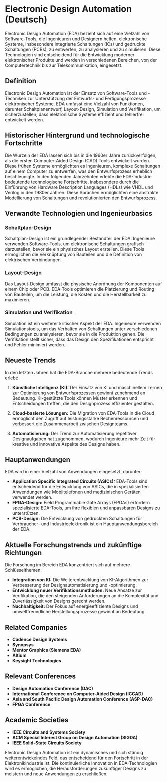 # Electronic Design Automation (Deutsch)

Electronic Design Automation (EDA) bezieht sich auf eine Vielzahl von Software-Tools, die Ingenieuren und Designern helfen, elektronische Systeme, insbesondere integrierte Schaltungen (ICs) und gedruckte Schaltungen (PCBs), zu entwerfen, zu analysieren und zu simulieren. Diese Technologien sind entscheidend für die Entwicklung moderner elektronischer Produkte und werden in verschiedenen Bereichen, von der Computertechnik bis zur Telekommunikation, eingesetzt.

## Definition

Electronic Design Automation ist der Einsatz von Software-Tools und -Techniken zur Unterstützung der Entwurfs- und Fertigungsprozesse elektronischer Systeme. EDA umfasst eine Vielzahl von Funktionen, darunter Schaltplanentwurf, Layout-Design, Simulation und Verifikation, um sicherzustellen, dass elektronische Systeme effizient und fehlerfrei entwickelt werden.

## Historischer Hintergrund und technologische Fortschritte

Die Wurzeln der EDA lassen sich bis in die 1960er Jahre zurückverfolgen, als die ersten Computer-Aided Design (CAD) Tools entwickelt wurden. Diese frühen Systeme ermöglichten es Ingenieuren, komplexe Schaltungen auf einem Computer zu entwerfen, was den Entwurfsprozess erheblich beschleunigte. In den folgenden Jahrzehnten erlebte die EDA-Industrie bedeutende technologische Fortschritte, insbesondere durch die Einführung von Hardware Description Languages (HDLs) wie VHDL und Verilog in den 1980er Jahren. Diese Sprachen ermöglichten eine abstrakte Modellierung von Schaltungen und revolutionierten den Entwurfsprozess.

## Verwandte Technologien und Ingenieurbasics

### Schaltplan-Design

Schaltplan-Design ist ein grundlegender Bestandteil der EDA. Ingenieure verwenden Software-Tools, um elektronische Schaltungen grafisch darzustellen, bevor sie ein physisches Layout erstellen. Diese Tools ermöglichen die Verknüpfung von Bauteilen und die Definition von elektrischen Verbindungen.

### Layout-Design

Das Layout-Design umfasst die physische Anordnung der Komponenten auf einem Chip oder PCB. EDA-Tools optimieren die Platzierung und Routing von Bauteilen, um die Leistung, die Kosten und die Herstellbarkeit zu maximieren.

### Simulation und Verifikation

Simulation ist ein weiterer kritischer Aspekt der EDA. Ingenieure verwenden Simulationstools, um das Verhalten von Schaltungen unter verschiedenen Bedingungen zu analysieren, bevor sie in die Produktion gehen. Die Verifikation stellt sicher, dass das Design den Spezifikationen entspricht und Fehler minimiert werden.

## Neueste Trends

In den letzten Jahren hat die EDA-Branche mehrere bedeutende Trends erlebt:

1. **Künstliche Intelligenz (KI):** Der Einsatz von KI und maschinellem Lernen zur Optimierung von Entwurfsprozessen gewinnt zunehmend an Bedeutung. KI-gestützte Tools können Muster erkennen und Entscheidungen treffen, die den Designprozess effizienter gestalten.

2. **Cloud-basierte Lösungen:** Die Migration von EDA-Tools in die Cloud ermöglicht den Zugriff auf leistungsstarke Rechenressourcen und verbessert die Zusammenarbeit zwischen Designteams.

3. **Automatisierung:** Der Trend zur Automatisierung repetitiver Designaufgaben hat zugenommen, wodurch Ingenieure mehr Zeit für kreative und innovative Aspekte des Designs haben.

## Hauptanwendungen

EDA wird in einer Vielzahl von Anwendungen eingesetzt, darunter:

- **Application Specific Integrated Circuits (ASICs):** EDA-Tools sind entscheidend für die Entwicklung von ASICs, die in spezialisierten Anwendungen wie Mobiltelefonen und medizinischen Geräten verwendet werden.
- **FPGA-Design:** Field Programmable Gate Arrays (FPGAs) erfordern spezialisierte EDA-Tools, um ihre flexiblen und anpassbaren Designs zu unterstützen.
- **PCB-Design:** Die Entwicklung von gedruckten Schaltungen für Verbraucher- und Industrieelektronik ist ein Hauptanwendungsbereich der EDA.

## Aktuelle Forschungstrends und zukünftige Richtungen

Die Forschung im Bereich EDA konzentriert sich auf mehrere Schlüsselthemen:

- **Integration von KI:** Die Weiterentwicklung von KI-Algorithmen zur Verbesserung der Designautomatisierung und -optimierung.
- **Entwicklung neuer Verifikationsmethoden:** Neue Ansätze zur Verifikation, die den steigenden Anforderungen an die Komplexität und Zuverlässigkeit von Designs gerecht werden.
- **Nachhaltigkeit:** Der Fokus auf energieeffiziente Designs und umweltfreundliche Herstellungsprozesse gewinnt an Bedeutung.

## Related Companies

- **Cadence Design Systems**
- **Synopsys**
- **Mentor Graphics (Siemens EDA)**
- **Altium**
- **Keysight Technologies**

## Relevant Conferences

- **Design Automation Conference (DAC)**
- **International Conference on Computer-Aided Design (ICCAD)**
- **Asia and South Pacific Design Automation Conference (ASP-DAC)**
- **FPGA Conference**

## Academic Societies

- **IEEE Circuits and Systems Society**
- **ACM Special Interest Group on Design Automation (SIGDA)**
- **IEEE Solid-State Circuits Society**

Electronic Design Automation ist ein dynamisches und sich ständig weiterentwickelndes Feld, das entscheidend für den Fortschritt in der Elektronikindustrie ist. Die kontinuierliche Innovation in EDA-Technologien wird es ermöglichen, die Herausforderungen zukünftiger Designs zu meistern und neue Anwendungen zu erschließen.